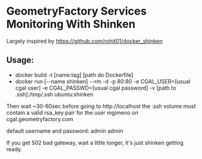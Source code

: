 GeometryFactory Services Monitoring With Shinken 
================================================

Largely inspired by https://github.com/rohit01/docker_shinken

Usage:
------
- docker build -t [name:tag] [path do Dockerfile]
- docker run [--name shinken]  --rm -d -p 80:80 -e CGAL_USER=[usual cgal user] -e CGAL_PASSWD=[usual cgal password] -v [path to .ssh]:/tmp/.ssh ubuntu:shinken
    
Then wait ~30-60sec before going to http://localhost
the .ssh volume must contain a valid rsa_key pair for the user mgimeno on cgal.geometryfactory.com

 default username and password: admin admin

If you get 502 bad gateway, wait a little longer, it's just shinken getting ready.
